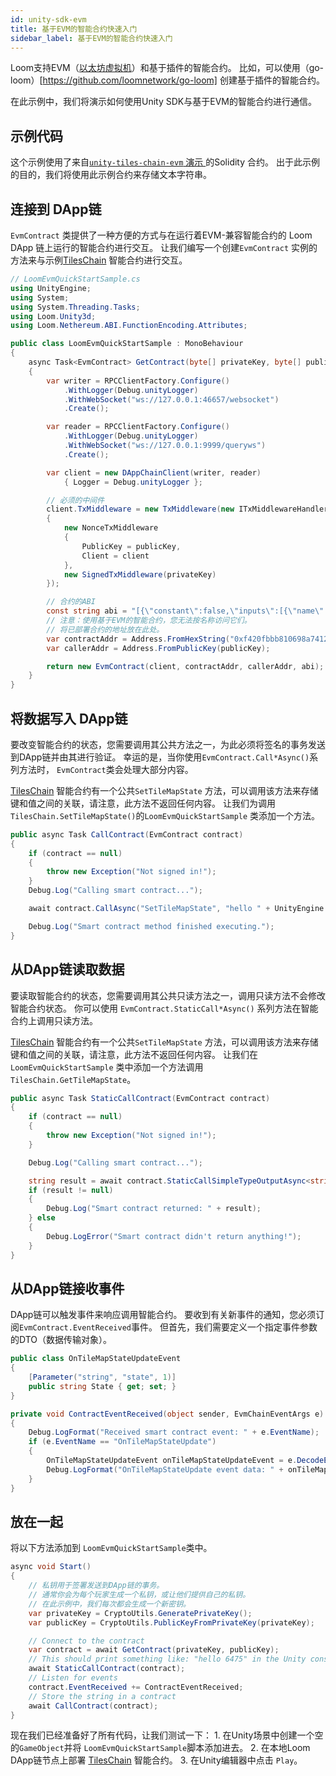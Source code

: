```yaml
---
id: unity-sdk-evm
title: 基于EVM的智能合约快速入门
sidebar_label: 基于EVM的智能合约快速入门
---
```

Loom支持EVM（[以太坊虚拟机](evm.html)）和基于插件的智能合约。 比如，可以使用（go-loom）[https://github.com/loomnetwork/go-loom] 创建基于插件的智能合约。

在此示例中，我们将演示如何使用Unity SDK与基于EVM的智能合约进行通信。

## 示例代码

这个示例使用了来自[`unity-tiles-chain-evm` 演示 ](https://github.com/loomnetwork/unity-tiles-chain-evm) 的Solidity 合约。 出于此示例的目的，我们将使用此示例合约来存储文本字符串。

## 连接到 DApp链

`EvmContract` 类提供了一种方便的方式与在运行着EVM-兼容智能合约的 Loom DApp 链上运行的智能合约进行交互。 让我们编写一个创建`EvmContract` 实例的方法来与示例[TilesChain](https://github.com/loomnetwork/unity-tiles-chain-evm/blob/master/dappchain/TilesChain.sol) 智能合约进行交互。

```csharp
// LoomEvmQuickStartSample.cs
using UnityEngine;
using System;
using System.Threading.Tasks;
using Loom.Unity3d;
using Loom.Nethereum.ABI.FunctionEncoding.Attributes;

public class LoomEvmQuickStartSample : MonoBehaviour
{
    async Task<EvmContract> GetContract(byte[] privateKey, byte[] publicKey)
    {
        var writer = RPCClientFactory.Configure()
            .WithLogger(Debug.unityLogger)
            .WithWebSocket("ws://127.0.0.1:46657/websocket")
            .Create();

        var reader = RPCClientFactory.Configure()
            .WithLogger(Debug.unityLogger)
            .WithWebSocket("ws://127.0.0.1:9999/queryws")
            .Create();

        var client = new DAppChainClient(writer, reader)
            { Logger = Debug.unityLogger };

        // 必须的中间件
        client.TxMiddleware = new TxMiddleware(new ITxMiddlewareHandler[]
        {
            new NonceTxMiddleware
            {
                PublicKey = publicKey,
                Client = client
            },
            new SignedTxMiddleware(privateKey)
        });

        // 合约的ABI
        const string abi = "[{\"constant\":false,\"inputs\":[{\"name\":\"_tileState\",\"type\":\"string\"}],\"name\":\"SetTileMapState\",\"outputs\":[],\"payable\":false,\"stateMutability\":\"nonpayable\",\"type\":\"function\"},{\"constant\":true,\"inputs\":[],\"name\":\"GetTileMapState\",\"outputs\":[{\"name\":\"\",\"type\":\"string\"}],\"payable\":false,\"stateMutability\":\"view\",\"type\":\"function\"},{\"anonymous\":false,\"inputs\":[{\"indexed\":false,\"name\":\"state\",\"type\":\"string\"}],\"name\":\"OnTileMapStateUpdate\",\"type\":\"event\"}]\r\n";
        // 注意：使用基于EVM的智能合约，您无法按名称访问它们。
        // 将已部署合约的地址放在此处。
        var contractAddr = Address.FromHexString("0xf420fbbb810698a74120df3723315ee06f472870");
        var callerAddr = Address.FromPublicKey(publicKey);

        return new EvmContract(client, contractAddr, callerAddr, abi);
    }
}
```

## 将数据写入 DApp链

要改变智能合约的状态，您需要调用其公共方法之一，为此必须将签名的事务发送到DApp链并由其进行验证。 幸运的是，当你使用`EvmContract.Call*Async()`系列方法时， `EvmContract`类会处理大部分内容。

[TilesChain](https://github.com/loomnetwork/unity-tiles-chain-evm/blob/master/dappchain/TilesChain.sol) 智能合约有一个公共`SetTileMapState` 方法，可以调用该方法来存储键和值之间的关联，请注意，此方法不返回任何内容。 让我们为调用`TilesChain.SetTileMapState()`的`LoomEvmQuickStartSample` 类添加一个方法。

```csharp
public async Task CallContract(EvmContract contract)
{
    if (contract == null)
    {
        throw new Exception("Not signed in!");
    }
    Debug.Log("Calling smart contract...");

    await contract.CallAsync("SetTileMapState", "hello " + UnityEngine.Random.Range(0, 10000));

    Debug.Log("Smart contract method finished executing.");
}
```

## 从DApp链读取数据

要读取智能合约的状态，您需要调用其公共只读方法之一，调用只读方法不会修改智能合约状态。 你可以使用 `EvmContract.StaticCall*Async()` 系列方法在智能合约上调用只读方法。

[TilesChain](https://github.com/loomnetwork/unity-tiles-chain-evm/blob/master/dappchain/TilesChain.sol) 智能合约有一个公共`SetTileMapState` 方法，可以调用该方法来存储键和值之间的关联，请注意，此方法不返回任何内容。 让我们在`LoomEvmQuickStartSample` 类中添加一个方法调用 `TilesChain.GetTileMapState`。

```csharp
public async Task StaticCallContract(EvmContract contract)
{
    if (contract == null)
    {
        throw new Exception("Not signed in!");
    }

    Debug.Log("Calling smart contract...");

    string result = await contract.StaticCallSimpleTypeOutputAsync<string>("GetTileMapState");
    if (result != null)
    {
        Debug.Log("Smart contract returned: " + result);
    } else
    {
        Debug.LogError("Smart contract didn't return anything!");
    }
}
```

## 从DApp链接收事件

DApp链可以触发事件来响应调用智能合约。 要收到有关新事件的通知，您必须订阅`EvmContract.EventReceived`事件。 但首先，我们需要定义一个指定事件参数的DTO（数据传输对象）。

```csharp
public class OnTileMapStateUpdateEvent
{
    [Parameter("string", "state", 1)]
    public string State { get; set; }
}

private void ContractEventReceived(object sender, EvmChainEventArgs e)
{
    Debug.LogFormat("Received smart contract event: " + e.EventName);
    if (e.EventName == "OnTileMapStateUpdate")
    {
        OnTileMapStateUpdateEvent onTileMapStateUpdateEvent = e.DecodeEventDTO<OnTileMapStateUpdateEvent>();
        Debug.LogFormat("OnTileMapStateUpdate event data: " + onTileMapStateUpdateEvent.State);
    }
}
```

## 放在一起

将以下方法添加到 `LoomEvmQuickStartSample`类中。

```csharp
async void Start()
{
    // 私钥用于签署发送到DApp链的事务。
    // 通常你会为每个玩家生成一个私钥，或让他们提供自己的私钥。
    // 在此示例中，我们每次都会生成一个新密钥。
    var privateKey = CryptoUtils.GeneratePrivateKey();
    var publicKey = CryptoUtils.PublicKeyFromPrivateKey(privateKey);

    // Connect to the contract
    var contract = await GetContract(privateKey, publicKey);
    // This should print something like: "hello 6475" in the Unity console window if some data is already stored
    await StaticCallContract(contract);
    // Listen for events
    contract.EventReceived += ContractEventReceived;
    // Store the string in a contract
    await CallContract(contract);
}
```

现在我们已经准备好了所有代码，让我们测试一下： 1. 在Unity场景中创建一个空的`GameObject`并将 `LoomEvmQuickStartSample`脚本添加进去。 2. 在本地Loom DApp链节点上部署 [TilesChain](https://github.com/loomnetwork/unity-tiles-chain-evm/blob/master/dappchain/TilesChain.sol) 智能合约。 3. 在Unity编辑器中点击 `Play`。